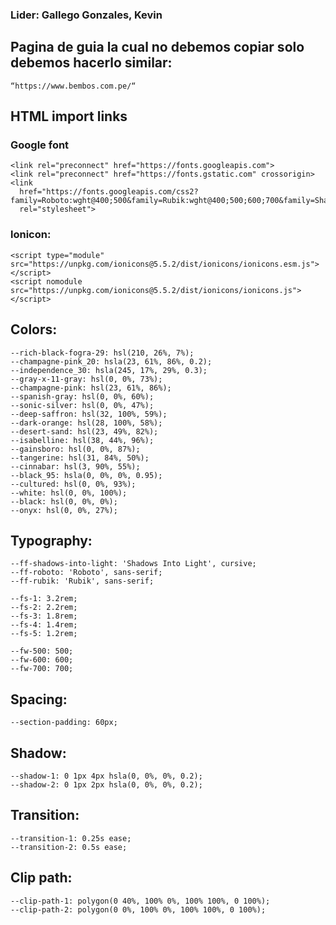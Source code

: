 ### Lider: Gallego Gonzales, Kevin

## Pagina de guia la cual no debemos copiar solo debemos hacerlo similar:
```
“https://www.bembos.com.pe/“
``` 

## HTML import links
### Google font

```
<link rel="preconnect" href="https://fonts.googleapis.com">
<link rel="preconnect" href="https://fonts.gstatic.com" crossorigin>
<link
  href="https://fonts.googleapis.com/css2?family=Roboto:wght@400;500&family=Rubik:wght@400;500;600;700&family=Shadows+Into+Light&display=swap"
  rel="stylesheet">
```

### lonicon:

```
<script type="module" src="https://unpkg.com/ionicons@5.5.2/dist/ionicons/ionicons.esm.js"></script>
<script nomodule src="https://unpkg.com/ionicons@5.5.2/dist/ionicons/ionicons.js"></script>
```

## Colors:

```
--rich-black-fogra-29: hsl(210, 26%, 7%);
--champagne-pink_20: hsla(23, 61%, 86%, 0.2);
--independence_30: hsla(245, 17%, 29%, 0.3);
--gray-x-11-gray: hsl(0, 0%, 73%);
--champagne-pink: hsl(23, 61%, 86%);
--spanish-gray: hsl(0, 0%, 60%);
--sonic-silver: hsl(0, 0%, 47%);
--deep-saffron: hsl(32, 100%, 59%);
--dark-orange: hsl(28, 100%, 58%);
--desert-sand: hsl(23, 49%, 82%);
--isabelline: hsl(38, 44%, 96%);
--gainsboro: hsl(0, 0%, 87%);
--tangerine: hsl(31, 84%, 50%);
--cinnabar: hsl(3, 90%, 55%);
--black_95: hsla(0, 0%, 0%, 0.95);
--cultured: hsl(0, 0%, 93%);
--white: hsl(0, 0%, 100%);
--black: hsl(0, 0%, 0%);
--onyx: hsl(0, 0%, 27%);
```

## Typography:

```
--ff-shadows-into-light: 'Shadows Into Light', cursive;
--ff-roboto: 'Roboto', sans-serif;
--ff-rubik: 'Rubik', sans-serif;

--fs-1: 3.2rem;
--fs-2: 2.2rem;
--fs-3: 1.8rem;
--fs-4: 1.4rem;
--fs-5: 1.2rem;

--fw-500: 500;
--fw-600: 600;
--fw-700: 700;
```

## Spacing:

```
--section-padding: 60px;
```

## Shadow:

```
--shadow-1: 0 1px 4px hsla(0, 0%, 0%, 0.2);
--shadow-2: 0 1px 2px hsla(0, 0%, 0%, 0.2);
```

## Transition:

```
--transition-1: 0.25s ease;
--transition-2: 0.5s ease;
```

## Clip path:

```
--clip-path-1: polygon(0 40%, 100% 0%, 100% 100%, 0 100%);
--clip-path-2: polygon(0 0%, 100% 0%, 100% 100%, 0 100%);
```











